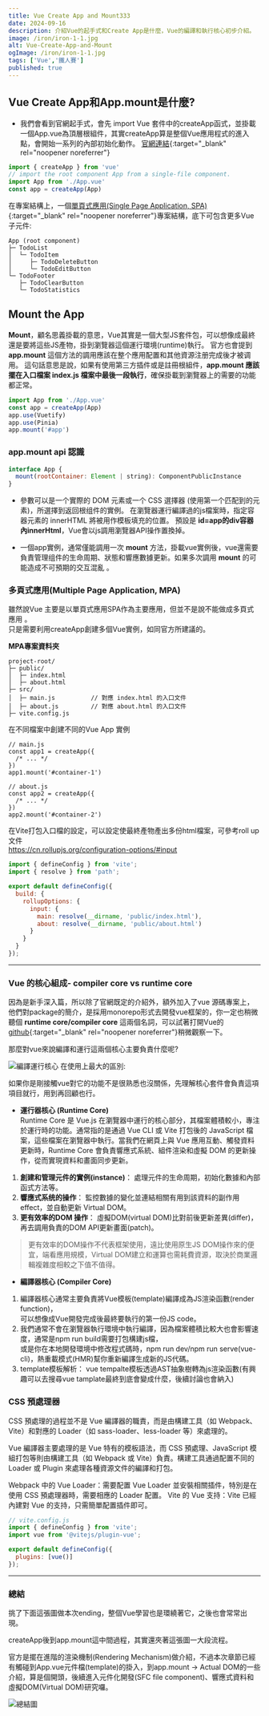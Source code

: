 ```yaml
---
title: Vue Create App and Mount333
date: 2024-09-16
description: 介紹Vue的起手式和Create App是什麼，Vue的編譯和執行核心初步介紹。
image: /iron/iron-1-1.jpg
alt: Vue-Create-App-and-Mount
ogImage: /iron/iron-1-1.jpg
tags: ['Vue','鐵人賽']
published: true
---
```

<!-- ## 起因

嗨~大家好，我是Rafael，從原本的農業領域轉職剛滿1年，目前在AI數據公司擔任前端工程師。

最近自己籌組的Vue3線上讀書會順利結束了🥳，也剛好是以Vue3開發快近1年時間，想說整理自己撰寫的Vue讀書會綱要，並將各主題再深入探討撰寫成文章，會想發起這個心願主要一直心中有個原因:

Vue的官網其實對使用者滿好上手的，正因為如此，許多開發上細節或和正確觀念我們不得而知。也就造成許多初學開發者(包括本人)，知其然而不知其所以然，亂用產生bug而不得其解的情況出現。

大概會以官網一些基本介紹為基底，加入額外文章資源，也會嘗試加入一些SOLID設計準則，希望形成一些火花看看，第一次參加鐵人賽，也希望大家閱讀時能夠給予回饋，教學相長。 -->

## Vue Create App和App.mount是什麼?

* 我們會看到官網起手式，會先 import Vue 套件中的createApp函式，並掛載一個App.vue為頂層根組件，其實createApp算是整個Vue應用程式的進入點，會開始一系列的內部初始化動作。
[官網連結](https://cn.vuejs.org/api/application.html){:target="_blank" rel="noopener noreferrer"}

```js [file.js]{2} meta-info=val
import { createApp } from 'vue'
// import the root component App from a single-file component.
import App from './App.vue'
const app = createApp(App)
```

在專案結構上，一個[單頁式應用(Single Page Application, SPA)](https://www.explainthis.io/zh-hant/swe/spa){:target="_blank" rel="noopener noreferrer"}專案結構，底下可包含更多Vue子元件:

```
App (root component)
├─ TodoList
│  └─ TodoItem
│     ├─ TodoDeleteButton
│     └─ TodoEditButton
└─ TodoFooter
   ├─ TodoClearButton
   └─ TodoStatistics
```

## Mount the App

**Mount**，顧名思義掛載的意思，Vue其實是一個大型JS套件包，可以想像成最終還是要將這些JS產物，掛到瀏覽器這個運行環境(runtime)執行。
官方也會提到 **app.mount** 這個方法的調用應該在整个應用配置和其他資源注册完成後才被调用。
這句話意思是說，如果有使用第三方插件或是註冊根組件，**app.mount 應該擺在入口檔案 index.js 檔案中最後一段執行**，確保掛載到瀏覽器上的需要的功能都正常。

```js [file.js]{2} meta-info=val
import App from './App.vue'
const app = createApp(App)
app.use(Vuetify)
app.use(Pinia)
app.mount('#app')
```

### app.mount api 認識

```js [file.js]{2} meta-info=val
interface App {
  mount(rootContainer: Element | string): ComponentPublicInstance
}
```

* 參數可以是一个實際的 DOM 元素或一个 CSS 選擇器 (使用第一个匹配到的元素)，所選擇到返回根组件的實例。
在瀏覽器運行編譯過的js檔案時，指定容器元素的 innerHTML 將被用作模板填充的位置。 預設是 **id=app的div容器內innerHtml**，Vue會以js調用瀏覽器API操作置換掉。

* 一個app實例，通常僅能調用一次 **mount** 方法，掛載vue實例後，vue還需要負責管理组件的生命周期、狀態和響應數據更新。如果多次調用  **mount** 的可能造成不可預期的交互混亂 。

### 多頁式應用(Multiple Page Application, MPA)

雖然說Vue 主要是以單頁式應用SPA作為主要應用，但並不是說不能做成多頁式應用 。  
只是需要利用createApp創建多個Vue實例，如同官方所建議的。

**MPA專案資料夾**

```
project-root/
├─ public/
│  ├─ index.html
│  ├─ about.html
├─ src/
│  ├─ main.js          // 對應 index.html 的入口文件
│  ├─ about.js         // 對應 about.html 的入口文件
├─ vite.config.js
```

在不同檔案中創建不同的Vue App 實例

```
// main.js
const app1 = createApp({
  /* ... */
})
app1.mount('#container-1')

// about.js
const app2 = createApp({
  /* ... */
})
app2.mount('#container-2')
```

在Vite打包入口檔的設定，可以設定使最終產物產出多份html檔案，可參考roll up文件  
<https://cn.rollupjs.org/configuration-options/#input>

```js [file.js]{2} meta-info=val
import { defineConfig } from 'vite';
import { resolve } from 'path';

export default defineConfig({
  build: {
    rollupOptions: {
      input: {
        main: resolve(__dirname, 'public/index.html'),
        about: resolve(__dirname, 'public/about.html')
      }
    }
  }
});
```

---

### Vue 的核心組成- compiler core vs runtime core

因為是新手深入篇，所以除了官網既定的介紹外，額外加入了vue 源碼專案上，他們對package的簡介，是採用monorepo形式去開發vue框架的，你一定也稍微聽個 **runtime core/compiler core** 這兩個名詞，可以試著打開Vue的[github](https://github.com/vuejs/core/blob/v3.0.0-alpha.4/.github/contributing.md#project-structure){:target="_blank" rel="noopener noreferrer"}稍微觀察一下。

那麼對vue來說編譯和運行這兩個核心主要負責什麼呢?

![編譯運行核心](/iron/iron-1-1.jpg "runtime vs compiler")
在使用上最大的區別:

如果你是剛接觸vue對它的功能不是很熟悉也沒關係，先理解核心套件會負責這項項目就行，用到再回顧也行。

* **運行器核心 (Runtime Core)**  
 Runtime Core 是 Vue.js 在瀏覽器中運行的核心部分，其檔案體積較小，專注於運行時的功能。通常指的是通過 Vue CLI 或 Vite 打包後的 JavaScript 檔案，這些檔案在瀏覽器中執行。當我們在網頁上與 Vue 應用互動、觸發資料更新時，Runtime Core 會負責響應式系統、組件渲染和虛擬 DOM 的更新操作，從而實現資料和畫面同步更新。

 1. **創建和管理元件的實例(instance)**： 處理元件的生命周期，初始化數據和內部函式方法等。
 2. **響應式系统的操作**： 監控數據的變化並連結相關有用到該資料的副作用effect，並自動更新 Virtual DOM。
 3. **更有效率的DOM 操作**： 虛擬DOM(virtual DOM)比對前後更新差異(differ)，再去調用負責的DOM API更新畫面(patch)。

 > 更有效率的DOM操作不代表框架使用，遠比使用原生JS DOM操作來的便宜，端看應用規模，Virtual DOM建立和運算也需耗費資源，取決於商業邏輯複雜度相較之下值不值得。

* **編譯器核心 (Compiler Core)**

1. 編譯器核心通常主要負責將Vue模板(template)編譯成為JS渲染函數(render function)，  
  可以想像成Vue開發完成後最終要執行的第一份JS code。
2. 我們通常不會在瀏覽器執行環境中執行編譯，因為檔案體積比較大也會影響速度，通常是npm run build需要打包構建js檔，  
  或是你在本地開發環境中修改程式碼時，npm run dev/npm run serve(vue-cli)，熱重載模式(HMR)幫你重新編譯生成新的JS代碼。
3. template模板解析： vue tempalte模板透過AST抽象樹轉為js渲染函數(有興趣可以去搜尋vue tamplate最終到底會變成什麼，後續討論也會納入)

### CSS 預處理器

CSS 預處理的過程並不是 Vue 編譯器的職責，而是由構建工具（如 Webpack、Vite）和對應的 Loader（如 sass-loader、less-loader 等）來處理的。

Vue 編譯器主要處理的是 Vue 特有的模板語法，而 CSS 預處理、JavaScript 模組打包等則由構建工具（如 Webpack 或 Vite）負責。構建工具通過配置不同的 Loader 或 Plugin 來處理各種資源文件的編譯和打包。

Webpack 中的 Vue Loader：需要配置 Vue Loader 並安裝相關插件，特別是在使用 CSS 預處理器時，需要相應的 Loader 配置。
Vite 的 Vue 支持：Vite 已經內建對 Vue 的支持，只需簡單配置插件即可。

```js [file.js]{2} meta-info=val
// vite.config.js
import { defineConfig } from 'vite';
import vue from '@vitejs/plugin-vue';

export default defineConfig({
  plugins: [vue()]
});
```

---

### 總結

挑了下面這張圖做本次ending，整個Vue學習也是環繞著它，之後也會常常出現。  

createApp後到app.mount這中間過程，其實還夾著這張圖一大段流程。

官方是擺在進階的渲染機制(Rendering Mechanism)做介紹，不過本次章節已經有觸碰到App.vue元件檔(template)的掛入，到app.mount -> Actual DOM的一些介紹，算是個開頭，後續進入元件化開發(SFC file component)、響應式資料和虛擬DOM(Virtual DOM)研究囉。

![總結圖](/iron/iron-1-2.jpg "resume")
